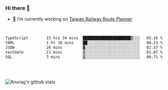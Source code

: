 ### Hi there 👋

- 🔭 I’m currently working on [Taiwan Railway Route Planner](https://github.com/Taiwan-Railway-Route-Planner)

<br/>

<!--START_SECTION:waka-->

```txt
TypeScript        15 hrs 34 mins  █████████████████████▒░░░   85.16 %
YAML              1 hr 30 mins    ██░░░░░░░░░░░░░░░░░░░░░░░   08.23 %
JSON              28 mins         ▓░░░░░░░░░░░░░░░░░░░░░░░░   02.57 %
textmate          11 mins         ▒░░░░░░░░░░░░░░░░░░░░░░░░   01.07 %
SQL               7 mins          ▒░░░░░░░░░░░░░░░░░░░░░░░░   00.71 %
```

<!--END_SECTION:waka-->

<br/>
<br/>

![Anurag's github stats](https://github-readme-stats.vercel.app/api?username=DepickereSven&show_icons=true&theme=tokyonight)



<!--
**DepickereSven/DepickereSven** is a ✨ _special_ ✨ repository because its `README.md` (this file) appears on your GitHub profile.

Here are some ideas to get you started:

- 🔭 I’m currently working on ...
- 🌱 I’m currently learning ...
- 👯 I’m looking to collaborate on ...
- 🤔 I’m looking for help with ...
- 💬 Ask me about ...
- 📫 How to reach me: ...
- 😄 Pronouns: ...
- ⚡ Fun fact: ...
-->
